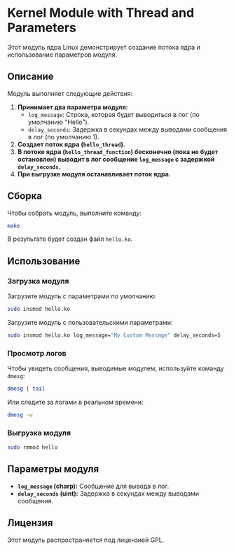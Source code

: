 
# Kernel Module with Thread and Parameters

Этот модуль ядра Linux демонстрирует создание потока ядра и использование параметров модуля.

## Описание

Модуль выполняет следующие действия:

1. **Принимает два параметра модуля:**
    *   `log_message`: Строка, которая будет выводиться в лог (по умолчанию "Hello").
    *   `delay_seconds`: Задержка в секундах между выводами сообщения в лог (по умолчанию 1).
2. **Создает поток ядра (`hello_thread`).**
3. **В потоке ядра (`hello_thread_function`) бесконечно (пока не будет остановлен) выводит в лог сообщение `log_message` с задержкой `delay_seconds`.**
4. **При выгрузке модуля останавливает поток ядра.**

## Сборка


Чтобы собрать модуль, выполните команду:

```bash
make
```

В результате будет создан файл `hello.ko`.

## Использование

### Загрузка модуля

Загрузите модуль с параметрами по умолчанию:

```bash
sudo insmod hello.ko
```

Загрузите модуль с пользовательскими параметрами:

```bash
sudo insmod hello.ko log_message="My Custom Message" delay_seconds=5
```

### Просмотр логов

Чтобы увидеть сообщения, выводимые модулем, используйте команду `dmesg`:

```bash
dmesg | tail
```

Или следите за логами в реальном времени:

```bash
dmesg -w
```

### Выгрузка модуля

```bash
sudo rmmod hello
```

## Параметры модуля

*   **`log_message` (charp):** Сообщение для вывода в лог.
*   **`delay_seconds` (uint):** Задержка в секундах между выводами сообщения.

## Лицензия

Этот модуль распространяется под лицензией GPL.